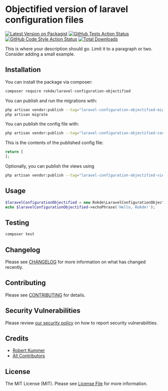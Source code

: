 # Objectified version of laravel configuration files

[![Latest Version on Packagist](https://img.shields.io/packagist/v/rokde/laravel-configuration-objectified.svg?style=flat-square)](https://packagist.org/packages/rokde/laravel-configuration-objectified)
[![GitHub Tests Action Status](https://img.shields.io/github/actions/workflow/status/rokde/laravel-configuration-objectified/run-tests.yml?branch=main&label=tests&style=flat-square)](https://github.com/rokde/laravel-configuration-objectified/actions?query=workflow%3Arun-tests+branch%3Amain)
[![GitHub Code Style Action Status](https://img.shields.io/github/actions/workflow/status/rokde/laravel-configuration-objectified/fix-php-code-style-issues.yml?branch=main&label=code%20style&style=flat-square)](https://github.com/rokde/laravel-configuration-objectified/actions?query=workflow%3A"Fix+PHP+code+style+issues"+branch%3Amain)
[![Total Downloads](https://img.shields.io/packagist/dt/rokde/laravel-configuration-objectified.svg?style=flat-square)](https://packagist.org/packages/rokde/laravel-configuration-objectified)

This is where your description should go. Limit it to a paragraph or two. Consider adding a small example.

## Installation

You can install the package via composer:

```bash
composer require rokde/laravel-configuration-objectified
```

You can publish and run the migrations with:

```bash
php artisan vendor:publish --tag="laravel-configuration-objectified-migrations"
php artisan migrate
```

You can publish the config file with:

```bash
php artisan vendor:publish --tag="laravel-configuration-objectified-config"
```

This is the contents of the published config file:

```php
return [
];
```

Optionally, you can publish the views using

```bash
php artisan vendor:publish --tag="laravel-configuration-objectified-views"
```

## Usage

```php
$laravelConfigurationObjectified = new Rokde\LaravelConfigurationObjectified();
echo $laravelConfigurationObjectified->echoPhrase('Hello, Rokde!');
```

## Testing

```bash
composer test
```

## Changelog

Please see [CHANGELOG](CHANGELOG.md) for more information on what has changed recently.

## Contributing

Please see [CONTRIBUTING](CONTRIBUTING.md) for details.

## Security Vulnerabilities

Please review [our security policy](../../security/policy) on how to report security vulnerabilities.

## Credits

- [Robert Kummer](https://github.com/rokde)
- [All Contributors](../../contributors)

## License

The MIT License (MIT). Please see [License File](LICENSE.md) for more information.
